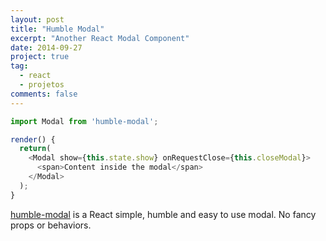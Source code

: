 ```yaml
---
layout: post
title: "Humble Modal"
excerpt: "Another React Modal Component"
date: 2014-09-27
project: true
tag:
  - react
  - projetos
comments: false
---
```


```js
import Modal from 'humble-modal';

render() {
  return(
    <Modal show={this.state.show} onRequestClose={this.closeModal}>
      <span>Content inside the modal</span>
    </Modal>
  );
}
```

[humble-modal](https://github.com/neliojrr/humble-modal) is a React simple,
humble and easy to use modal. No fancy props or behaviors.
